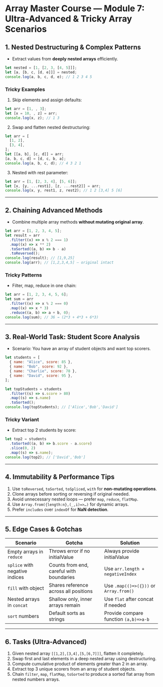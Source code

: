 # **Array Master Course — Module 7: Ultra-Advanced & Tricky Array Scenarios**

## **1. Nested Destructuring & Complex Patterns**

- Extract values from **deeply nested arrays** efficiently.

```javascript
let nested = [1, [2, 3, [4, 5]]];
let [a, [b, c, [d, e]]] = nested;
console.log(a, b, c, d, e); // 1 2 3 4 5
```

### **Tricky Examples**

1. Skip elements and assign defaults:

```javascript
let arr = [1, , 3];
let [x = 10, , z] = arr;
console.log(x, z); // 1 3
```

2. Swap and flatten nested destructuring:

```javascript
let arr = [
  [1, 2],
  [3, 4],
];
let [[a, b], [c, d]] = arr;
[a, b, c, d] = [d, c, b, a];
console.log(a, b, c, d); // 4 3 2 1
```

3. Nested with rest parameter:

```javascript
let arr = [1, [2, 3, 4], [5, 6]];
let [x, [y, ...rest1], [z, ...rest2]] = arr;
console.log(x, y, rest1, z, rest2); // 1 2 [3,4] 5 [6]
```

---

## **2. Chaining Advanced Methods**

- Combine multiple array methods **without mutating original array**.

```javascript
let arr = [1, 2, 3, 4, 5];
let result = arr
  .filter((x) => x % 2 === 1)
  .map((x) => x ** 2)
  .toSorted((a, b) => b - a)
  .toReversed();
console.log(result); // [1,9,25]
console.log(arr); // [1,2,3,4,5] — original intact
```

### **Tricky Patterns**

- Filter, map, reduce in one chain:

```javascript
let arr = [1, 2, 3, 4, 5, 6];
let sum = arr
  .filter((x) => x % 2 === 0)
  .map((x) => x * 3)
  .reduce((a, b) => a + b, 0);
console.log(sum); // 36 → (2*3 + 4*3 + 6*3)
```

---

## **3. Real-World Task: Student Score Analysis**

- Scenario: You have an array of student objects and want top scorers.

```javascript
let students = [
  { name: "Alice", score: 85 },
  { name: "Bob", score: 92 },
  { name: "Charlie", score: 78 },
  { name: "David", score: 95 },
];

let topStudents = students
  .filter((s) => s.score > 80)
  .map((s) => s.name)
  .toSorted();
console.log(topStudents); // ['Alice','Bob','David']
```

### **Tricky Variant**

- Extract top 2 students by score:

```javascript
let top2 = students
  .toSorted((a, b) => b.score - a.score)
  .slice(0, 2)
  .map((s) => s.name);
console.log(top2); // ['David','Bob']
```

---

## **4. Immutability & Performance Tips**

1. Use `toReversed`, `toSorted`, `toSpliced`, `with` for **non-mutating operations**.
2. Clone arrays before sorting or reversing if original needed.
3. Avoid unnecessary nested loops — prefer `map`, `reduce`, `flatMap`.
4. Use `Array.from({length:n},(_,i)=>…)` for dynamic arrays.
5. Prefer `includes` over `indexOf` for **NaN detection**.

---

## **5. Edge Cases & Gotchas**

| Scenario                       | Gotcha                                   | Solution                               |
| ------------------------------ | ---------------------------------------- | -------------------------------------- |
| Empty arrays in `reduce`       | Throws error if no initialValue          | Always provide initialValue            |
| `splice` with negative indices | Counts from end, careful with boundaries | Use `arr.length + negativeIndex`       |
| `fill` with object             | Shares reference across all positions    | Use `.map(()=>({}))` or `Array.from()` |
| Nested arrays in `concat`      | Shallow only, inner arrays remain        | Use `flat` after concat if needed      |
| `sort` numbers                 | Default sorts as strings                 | Provide compare function `(a,b)=>a-b`  |

---

## **6. Tasks (Ultra-Advanced)**

1. Given nested array `[[1,2],[3,4],[5,[6,7]]]`, flatten it completely.
2. Swap first and last elements in a deep nested array using destructuring.
3. Compute cumulative product of elements greater than 2 in an array.
4. Extract top 3 unique scorers from an array of student objects.
5. Chain `filter`, `map`, `flatMap`, `toSorted` to produce a sorted flat array from nested numbers arrays.
